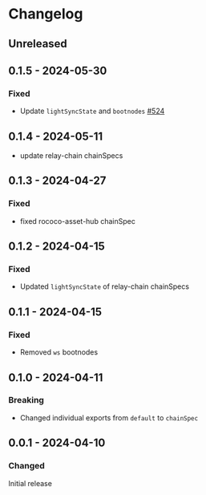 # Changelog

## Unreleased

## 0.1.5 - 2024-05-30

### Fixed

- Update `lightSyncState` and `bootnodes` [#524](https://github.com/polkadot-api/polkadot-api/pull/524)

## 0.1.4 - 2024-05-11

- update relay-chain chainSpecs

## 0.1.3 - 2024-04-27

### Fixed

- fixed rococo-asset-hub chainSpec

## 0.1.2 - 2024-04-15

### Fixed

- Updated `lightSyncState` of relay-chain chainSpecs

## 0.1.1 - 2024-04-15

### Fixed

- Removed `ws` bootnodes

## 0.1.0 - 2024-04-11

### Breaking

- Changed individual exports from `default` to `chainSpec`

## 0.0.1 - 2024-04-10

### Changed

Initial release
